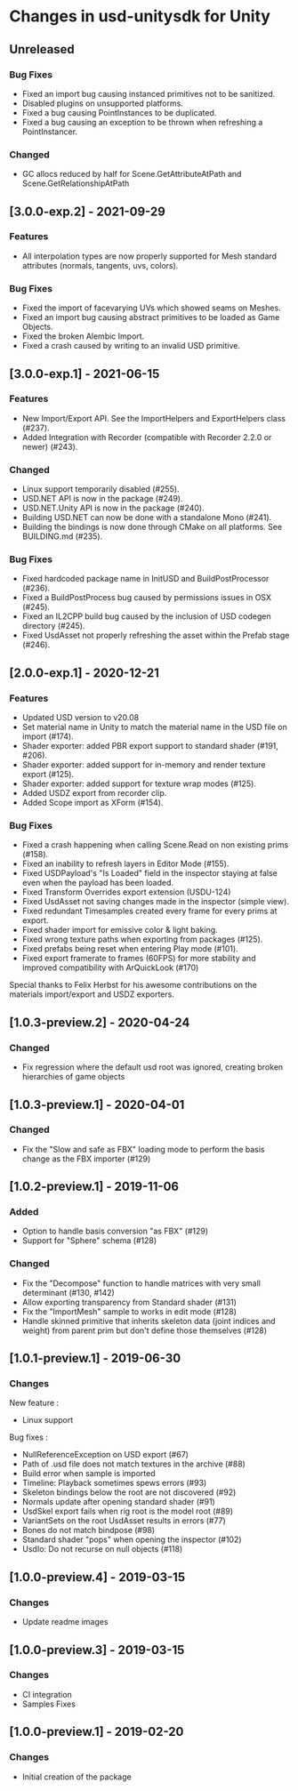 # Changes in usd-unitysdk for Unity

## Unreleased
### Bug Fixes
- Fixed an import bug causing instanced primitives not to be sanitized.
- Disabled plugins on unsupported platforms.
- Fixed a bug causing PointInstances to be duplicated.
- Fixed a bug causing an exception to be thrown when refreshing a PointInstancer.

### Changed
- GC allocs reduced by half for Scene.GetAttributeAtPath and Scene.GetRelationshipAtPath

## [3.0.0-exp.2] - 2021-09-29
### Features
- All interpolation types are now properly supported for Mesh standard attributes (normals, tangents, uvs, colors).

### Bug Fixes
- Fixed the import of facevarying UVs which showed seams on Meshes.
- Fixed an import bug causing abstract primitives to be loaded as Game Objects.
- Fixed the broken Alembic Import.
- Fixed a crash caused by writing to an invalid USD primitive.

## [3.0.0-exp.1] - 2021-06-15
### Features
- New Import/Export API. See the ImportHelpers and ExportHelpers class (#237).
- Added Integration with Recorder (compatible with Recorder 2.2.0 or newer) (#243).

### Changed
- Linux support temporarily disabled (#255).
- USD.NET API is now in the package (#249).
- USD.NET.Unity API is now in the package (#240).
- Building USD.NET can now be done with a standalone Mono (#241).
- Building the bindings is now done through CMake on all platforms. See BUILDING.md (#235).

### Bug Fixes
- Fixed hardcoded package name in InitUSD and BuildPostProcessor (#236).
- Fixed a BuildPostProcess bug caused by permissions issues in OSX (#245).
- Fixed an IL2CPP build bug caused by the inclusion of USD codegen directory (#245).
- Fixed UsdAsset not properly refreshing the asset within the Prefab stage (#246).

## [2.0.0-exp.1] - 2020-12-21
### Features
- Updated USD version to v20.08
- Set material name in Unity to match the material name in the USD file on import (#174).
- Shader exporter: added PBR export support to standard shader (#191, #206).
- Shader exporter: added support for in-memory and render texture export (#125).
- Shader exporter: added support for texture wrap modes (#125).
- Added USDZ export from recorder clip.
- Added Scope import as XForm (#154).

### Bug Fixes
- Fixed a crash happening when calling Scene.Read on non existing prims (#158).
- Fixed an inability to refresh layers in Editor Mode (#155).
- Fixed USDPayload's "Is Loaded" field in the inspector staying at false even when the payload has been loaded.
- Fixed Transform Overrides export extension (USDU-124)
- Fixed UsdAsset not saving changes made in the inspector (simple view).
- Fixed redundant Timesamples created every frame for every prims at export.
- Fixed shader import for emissive color & light baking.
- Fixed wrong texture paths when exporting from packages (#125).
- Fixed prefabs being reset when entering Play mode (#101).
- Fixed export framerate to frames (60FPS) for more stability and improved compatibility with ArQuickLook (#170)

Special thanks to Felix Herbst for his awesome contributions on the materials import/export and USDZ exporters.

## [1.0.3-preview.2] - 2020-04-24
### Changed
- Fix regression where the default usd root was ignored, creating broken hierarchies of game objects

## [1.0.3-preview.1] - 2020-04-01
### Changed
- Fix the "Slow and safe as FBX" loading mode to perform the basis change as the FBX importer (#129)
 
## [1.0.2-preview.1] - 2019-11-06
### Added
- Option to handle basis conversion "as FBX" (#129)
- Support for "Sphere" schema (#128)

### Changed
- Fix the "Decompose" function to handle matrices with very small determinant (#130, #142)
- Allow exporting transparency from Standard shader (#131)
- Fix the "ImportMesh" sample to works in edit mode (#128)
- Handle skinned primitive that inherits skeleton data (joint indices and weight) from parent prim but don't define those themselves (#128)


## [1.0.1-preview.1] - 2019-06-30
### Changes

New feature :
- Linux support

Bug fixes :
- NullReferenceException on USD export (#67)
- Path of .usd file does not match textures in the archive (#88)
- Build error when sample is imported
- Timeline: Playback sometimes spews errors (#93)
- Skeleton bindings below the root are not discovered (#92)
- Normals update after opening standard shader (#91)
- UsdSkel export fails when rig root is the model root (#89)
- VariantSets on the root UsdAsset results in errors (#77)
- Bones do not match bindpose (#98)
- Standard shader "pops" when opening the inspector (#102)
- UsdIo: Do not recurse on null objects (#118)

## [1.0.0-preview.4] - 2019-03-15
### Changes
- Update readme images

## [1.0.0-preview.3] - 2019-03-15
### Changes
- CI integration
- Samples Fixes

## [1.0.0-preview.1] - 2019-02-20
### Changes
- Initial creation of the package
